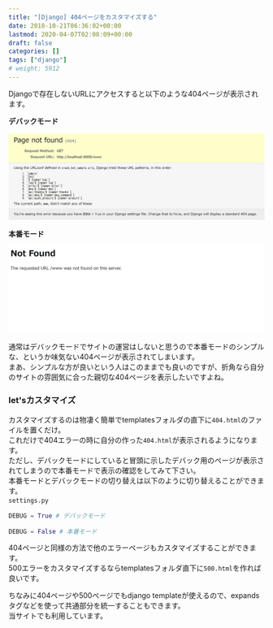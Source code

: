```yaml
---
title: "[Django] 404ページをカスタマイズする"
date: 2018-10-21T06:36:02+00:00
lastmod: 2020-04-07T02:08:09+00:00
draft: false
categories: []
tags: ["django"]
# weight: 5912
---
```

Djangoで存在しないURLにアクセスすると以下のような404ページが表示されます。  

**デバックモード**

![デバックモード](./debug.png)

**本番モード**

 ![本番モード](./product.png) 
 
通常はデバックモードでサイトの運営はしないと思うので本番モードのシンプルな、というか味気ない404ページが表示されてしまいます。  
まあ、シンプルな方が良いという人はこのままでも良いのですが、折角なら自分のサイトの雰囲気に合った親切な404ページを表示したいですよね。 

### let'sカスタマイズ
カスタマイズするのは物凄く簡単でtemplatesフォルダの直下に`404.html`のファイルを置くだけ。  
これだけで404エラーの時に自分の作った`404.html`が表示されるようになります。  
ただし、デバックモードにしていると冒頭に示したデバック用のページが表示されてしまうので本番モードで表示の確認をしてみて下さい。  
本番モードとデバックモードの切り替えは以下のように切り替えることができます。  
`settings.py`
```python
DEBUG = True # デバックモード
```
```python
DEBUG = False # 本番モード
```
404ページと同様の方法で他のエラーページもカスタマイズすることができます。  
500エラーをカスタマイズするならtemplatesフォルダ直下に`500.html`を作れば良いです。  

ちなみに404ページや500ページでもdjango templateが使えるので、expandsタグなどを使って共通部分を統一することもできます。  
当サイトでも利用しています。
